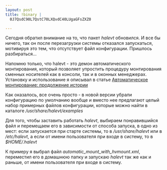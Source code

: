 ```yaml
--- 
layout: post
title: !binary |
  0J7QsdC90L7QstC70LXQvdC40LUgaGFsZXZ0

---
```

Сегодня обратил внимание на то, что пакет <em>halevt</em> обновился. И все бы ничего, так он после перезагрузки системы отказался запускаться, мотивируя это тем, что отсутствует файл конфигурации. Пришлось разбираться...

Напомню только, что halevt - это демон автоматического монтирования, который позволяет упростить процедуру монтирования сменных носителей как в консоли, так и в оконных менеджерах. Установку и использование я описывал в статье <a href="http://www.juev.ru/2009/08/29/halevt/">Автоматическое монтирование: продолжение истории</a>

<!--more-->

Как оказалось, все очень просто - в новой версии убрали конфигурацию по умолчанию вообще и вместо нее предлагают целый набор примерных файлов конфигурации, которые можно найти в каталоге <em>/usr/share/halevt/examples</em>

Для того, чтобы заставить работать <em>halevt</em>, выбираем понравившийся файл и перемещаем его в зависимости от способа запуска, в одно из мест: если запускается при старте системы, то в <em>/usr/share/halevt</em> или в <em>/etc/halevt</em>, а если от имени пользователя при входе в систему, то в <em>$HOME/.halevt</em>

К примеру я выбрал файл <em>automatic_mount_with_hvmount.xml</em>, переместил его в домашнюю папку и запускаю <em>halevt</em> так же как и раньше, от имени пользователя при входе в систему.
